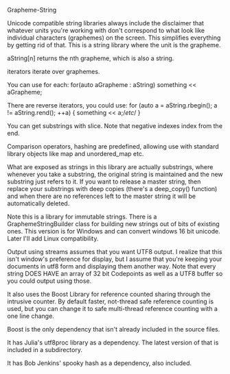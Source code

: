 Grapheme-String 

Unicode compatible string libraries always include the disclaimer that whatever units you're working with don't correspond to what look like individual characters (graphemes) on the screen. This simplifies everything by getting rid of that. This is a string library where the unit is the grapheme.

aString[n] returns the nth grapheme, which is also a string.

iterators iterate over graphemes.

You can use for each:
for(auto aGrapheme : aString) something << aGrapheme; 

There are reverse iterators, you could use:
for (auto a = aString.rbegin(); a != aString.rend(); ++a) {
    something << a;/*etc*/
}

You can get substrings with slice.  Note that negative indexes index from the end. 

Comparison operators, hashing are predefined, allowing use with standard library objects like map and unordered_map etc.

What are exposed as strings in this library are actually substrings, where whenever you take a substring, the original string is maintained and the new substring just refers to it.  If you want to release a master string, then replace your substrings with deep copies (there's a deep_copy() function) and when there are no references left to the master string it will be automatically deleted.

Note this is a library for immutable strings. There is a GraphemeStringBuilder class for building new strings out of bits of existing ones.
This version is for Windows and can convert windows 16 bit unicode. 
Later I'll add Linux compatibility.

Output using streams assumes that you want UTF8 output. I realize that this isn't window's preference for display, but I assume that you're keeping your documents in utf8 form and displaying them another way.  Note that every string DOES HAVE an array of 32 bit Codepoints as well as a UTF8 buffer so you could output using those.

It also uses the Boost Library for reference counted sharing through the intrusive counter.  By default faster, not-thread safe reference counting is used, but you can change it to safe multi-thread reference counting with a one line change.

Boost is the only dependency that isn't already included in the source files.

It has Julia's utf8proc library as a dependency. The latest version of that is included in a subdirectory.

It has Bob Jenkins' spooky hash as a dependency, also included.



